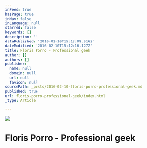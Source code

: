 ```yaml
---
inFeed: true
hasPage: true
inNav: false
inLanguage: null
starred: false
keywords: []
description: ''
datePublished: '2016-02-10T15:13:08.516Z'
dateModified: '2016-02-10T15:12:16.127Z'
title: Floris Porro - Professional geek
author: []
authors: []
publisher:
  name: null
  domain: null
  url: null
  favicon: null
sourcePath: _posts/2016-02-10-floris-porro-professional-geek.md
published: true
url: floris-porro-professional-geek/index.html
_type: Article

---
```

![](https://the-grid-user-content.s3-us-west-2.amazonaws.com/c297fd1a-bd1e-4c06-8635-5289549938a2.jpg)

# Floris Porro - Professional geek